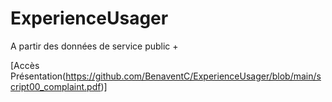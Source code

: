 # ExperienceUsager

A partir des données de service public + 

[Accès Présentation(https://github.com/BenaventC/ExperienceUsager/blob/main/script00_complaint.pdf)]